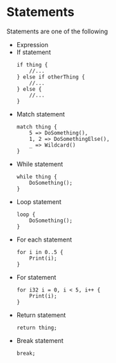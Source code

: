 # Statements

Statements are one of the following

- Expression
- If statement
    ```
    if thing {
        //...
    } else if otherThing {
        //...
    } else {
        //...
    }
    ```
- Match statement
    ```
    match thing {
        5 => DoSomething(),
        1, 2 => DoSomethingElse(),
        _ => Wildcard()
    }
    ```
- While statement
    ```
    while thing {
        DoSomething();
    }
    ```
- Loop statement
    ```
    loop {
        DoSomething();
    }
    ```
- For each statement
    ```
    for i in 0..5 {
        Print(i);
    }
    ```
- For statement
    ```
    for i32 i = 0, i < 5, i++ {
        Print(i);
    }
    ```
- Return statement
    ```
    return thing;
    ```
- Break statement
    ```
    break;
    ```
